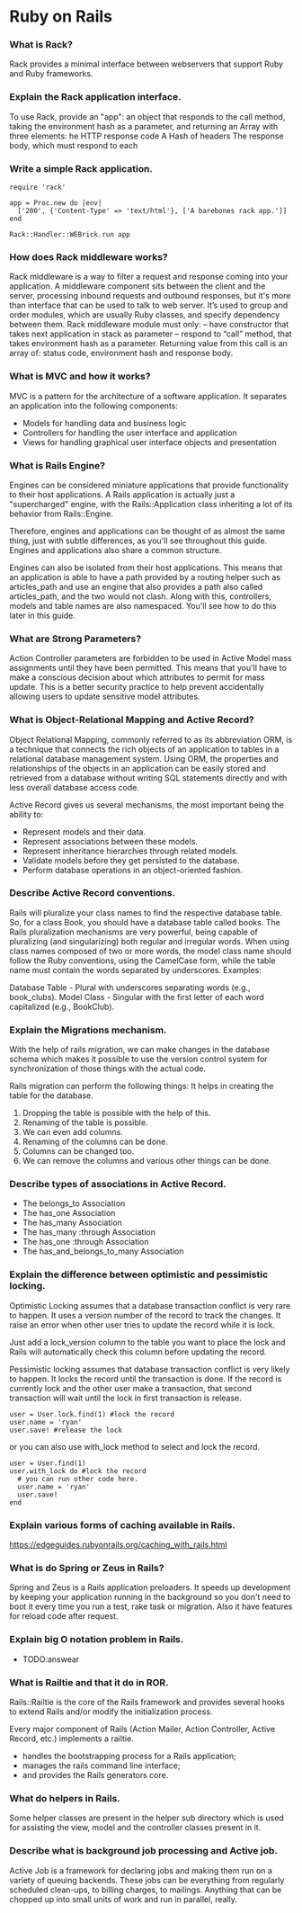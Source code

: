 # Ruby on Rails

### What is Rack?
Rack provides a minimal interface between webservers that support Ruby and Ruby frameworks.

### Explain the Rack application interface.
To use Rack, provide an "app": an object that responds to the call method, taking the environment hash as a parameter, and returning an Array with three elements:
he HTTP response code
A Hash of headers
The response body, which must respond to each

### Write a simple Rack application.

```
require 'rack'

app = Proc.new do |env|
  ['200', {'Content-Type' => 'text/html'}, ['A barebones rack app.']]
end

Rack::Handler::WEBrick.run app
```

### How does Rack middleware works?

Rack middleware is a way to filter a request and response coming into your application. A middleware component sits between the client and the server, processing inbound requests and outbound responses, but it's more than interface that can be used to talk to web server. It’s used to group and order modules, which are usually Ruby classes, and specify dependency between them. Rack middleware module must only: – have constructor that takes next application in stack as parameter – respond to “call” method, that takes environment hash as a parameter. Returning value from this call is an array of: status code, environment hash and response body.

### What is MVC and how it works?
MVC is a pattern for the architecture of a software application. It separates an application into the following components:

- Models for handling data and business logic
- Controllers for handling the user interface and application
- Views for handling graphical user interface objects and presentation

### What is Rails Engine?
Engines can be considered miniature applications that provide functionality to their host applications. A Rails application is actually just a "supercharged" engine, with the Rails::Application class inheriting a lot of its behavior from Rails::Engine.

Therefore, engines and applications can be thought of as almost the same thing, just with subtle differences, as you'll see throughout this guide. Engines and applications also share a common structure.

Engines can also be isolated from their host applications. This means that an application is able to have a path provided by a routing helper such as articles_path and use an engine that also provides a path also called articles_path, and the two would not clash. Along with this, controllers, models and table names are also namespaced. You'll see how to do this later in this guide.

### What are Strong Parameters?
Action Controller parameters are forbidden to be used in Active Model mass assignments until they have been permitted. This means that you'll have to make a conscious decision about which attributes to permit for mass update. This is a better security practice to help prevent accidentally allowing users to update sensitive model attributes.

### What is Object-Relational Mapping and Active Record?
Object Relational Mapping, commonly referred to as its abbreviation ORM, is a technique that connects the rich objects of an application to tables in a relational database management system. Using ORM, the properties and relationships of the objects in an application can be easily stored and retrieved from a database without writing SQL statements directly and with less overall database access code.

Active Record gives us several mechanisms, the most important being the ability to:

- Represent models and their data.
- Represent associations between these models.
- Represent inheritance hierarchies through related models.
- Validate models before they get persisted to the database.
- Perform database operations in an object-oriented fashion.

### Describe Active Record conventions.
Rails will pluralize your class names to find the respective database table. So, for a class Book, you should have a database table called books. The Rails pluralization mechanisms are very powerful, being capable of pluralizing (and singularizing) both regular and irregular words. When using class names composed of two or more words, the model class name should follow the Ruby conventions, using the CamelCase form, while the table name must contain the words separated by underscores. Examples:

Database Table - Plural with underscores separating words (e.g., book_clubs).
Model Class - Singular with the first letter of each word capitalized (e.g., BookClub).

### Explain the Migrations mechanism.
With the help of rails migration, we can make changes in the database schema which makes it possible to use the version control system for synchronization of those things with the actual code. 

Rails migration can perform the following things:
It helps in creating the table for the database.
1. Dropping the table is possible with the help of this.
2. Renaming of the table is possible.
3. We can even add columns.
4. Renaming of the columns can be done.
5. Columns can be changed too.
6. We can remove the columns and various other things can be done.

### Describe types of associations in Active Record.
- The belongs_to Association
- The has_one Association
- The has_many Association
- The has_many :through Association
- The has_one :through Association
- The has_and_belongs_to_many Association

### Explain the difference between optimistic and pessimistic locking.
Optimistic Locking 
assumes that a database transaction conflict is very rare to happen. It uses a version number of the record to track the changes. It raise an error when other user tries to update the record while it is lock.

Just add a lock_version column to the table you want to place the lock and Rails will automatically check this column before updating the record.

Pessimistic locking
 assumes that database transaction conflict is very likely to happen. It locks the record until the transaction is done. If the record is currently lock and the other user make a transaction, that second transaction will wait until the lock in first transaction is release.

```
user = User.lock.find(1) #lock the record
user.name = 'ryan'
user.save! #release the lock
```
or you can also use with_lock method to select and lock the record.
```
user = User.find(1)
user.with_lock do #lock the record
  # you can run other code here.
  user.name = 'ryan'
  user.save!
end
```

### Explain various forms of caching available in Rails.
https://edgeguides.rubyonrails.org/caching_with_rails.html

### What is do Spring or Zeus in Rails?
Spring and Zeus is a Rails application preloaders. It speeds up development by keeping your application running in the background so you don't need to boot it every time you run a test, rake task or migration.
Also it have features for reload code after request.

### Explain big O notation problem in Rails.
- TODO:answear

### What is Railtie and that it do in ROR. 

Rails::Railtie is the core of the Rails framework and provides several hooks to extend Rails and/or modify the initialization process.

Every major component of Rails (Action Mailer, Action Controller, Active Record, etc.) implements a railtie.
- handles the bootstrapping process for a Rails application;
- manages the rails command line interface;
- and provides the Rails generators core.

### What do helpers in Rails.
Some helper classes are present in the helper sub directory which is used for assisting the view, model and the controller classes present in it.

### Describe what is background job processing and Active job. 

Active Job is a framework for declaring jobs and making them run on a variety of queuing backends. These jobs can be everything from regularly scheduled clean-ups, to billing charges, to mailings. Anything that can be chopped up into small units of work and run in parallel, really.




